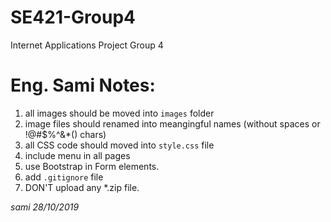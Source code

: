 # SE421-Group4
Internet Applications Project Group 4


# Eng. Sami Notes:
1. all images should be moved into `images` folder <!-- Done: Ryan and Ahmed -->
2. image files should renamed into meangingful names (without spaces or !@#$%^&*() chars) <!-- Done: Ryan and Ahmed -->
3. all CSS code should moved into `style.css` file <!-- Done for Registration, Index: Ryan -->
4. include menu in all pages
5. use Bootstrap in Form elements.
6. add `.gitignore` file
7. DON'T upload any *.zip file. <!-- Zip files removed and integrated into code appropriately: Ryan -->

_sami 28/10/2019_
